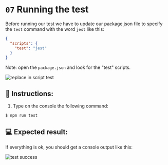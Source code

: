 # `07` Running the test

Before running our test we have to update our package.json file to specify the `test` command with the word `jest` like this:

```json
{
  "scripts": {
    "test": "jest"
  }
}
```

Note: open the `package.json` and look for the "test" scripts.

![replace in script test](../../assets/script-test.gif)

## 📝 Instructions:

1. Type on the console the following command:

```bash
$ npm run test
```

## 💻 Expected result:

If everything is ok, you should get a console output like this:

![test success](../../assets/08-test-success.png)
